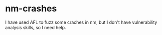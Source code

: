 # nm-crashes

I have used AFL to fuzz some craches in nm, but I don't have vulnerability analysis skills, so I need help.

